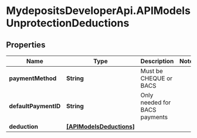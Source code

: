 # MydepositsDeveloperApi.APIModelsUnprotectionDeductions

## Properties

Name | Type | Description | Notes
------------ | ------------- | ------------- | -------------
**paymentMethod** | **String** | Must be CHEQUE or BACS | 
**defaultPaymentID** | **String** | Only needed for BACS payments | 
**deduction** | [**[APIModelsDeductions]**](APIModelsDeductions.md) |  | 


